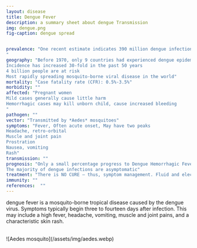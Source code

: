 ```yaml
---
layout: disease
title: Dengue Fever
description: a summary sheet about dengue Transmission
img: dengue.png
fig-caption: dengue spread


prevalence: "One recent estimate indicates 390 million dengue infections per year (95% credible interval 284–528 million), of which 96 million (67–136 million) manifest clinically (with any severity of disease)
"
geography: "Before 1970, only 9 countries had experienced dengue epidemics → now endemic in more than 120 countries in the WHO regions of Africa, the Americas, the Eastern Mediterranean, South-East Asia and the Western Pacific
Incidence has increased 30-fold in the past 50 years
4 billion people are at risk
Most rapidly spreading mosquito-borne viral disease in the world"
mortality: "Case fatality rate (CFR): 0.5%-3.5%"
morbidity: ""
affected: "Pregnant women
Mild cases generally cause little harm
Hemorrhagic cases may kill unborn child, cause increased bleeding
"
pathogen: ""
vector: "Transmitted by *Aedes* mosquitoes"
symptoms: "Fever, Often acute onset, May have two peaks
Headache, retro-orbital
Muscle and joint pain
Prostration
Nausea, vomiting
Rash"
transmission: ""
prognosis: "Only a small percentage progress to Dengue Hemorrhagic Fever (DHF) or Dengue Shock Syndrome (DSS)
The majority of dengue infections are asymptomatic"
treatment: "There is NO CURE – thus, symptom management. Fluid and electrolyte balance, Rest, Antipyretics, Avoid salicylates (aspirin, ibuprofen)"
immunity: ""
references:  ""
---
```


dengue fever is a mosquito-borne tropical disease caused by the dengue virus. Symptoms typically begin three to fourteen days after infection. This may include a high fever, headache, vomiting, muscle and joint pains, and a characteristic skin rash.

<br>
![Aedes mosquito](/assets/img/aedes.webp)
